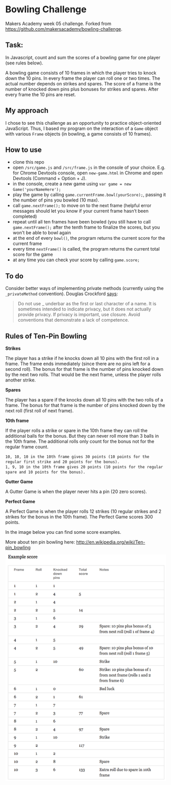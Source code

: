 
Bowling Challenge
=================

Makers Academy week 05 challenge. Forked from https://github.com/makersacademy/bowling-challenge.

Task: 
-----

In Javascript, count and sum the scores of a bowling game for one player (see rules below).

A bowling game consists of 10 frames in which the player tries to knock down the 10 pins. In every frame the player can roll one or two times. The actual number depends on strikes and spares. The score of a frame is the number of knocked down pins plus bonuses for strikes and spares. After every frame the 10 pins are reset.


My approach
-----------

I chose to see this challenge as an opportunity to practice object-oriented JavaScript. Thus, I based my program on the interaction of a ```Game``` object with various ```Frame``` objects (in bowling, a game consists of 10 frames).


How to use
---

- clone this repo
- open ```/src/game.js``` and ```/src/frame.js``` in the console of your choice. E.g. for Chrome Devtools console, open ```new-game.html``` in Chrome and open Devtools (Command + Option + J).
- in the console, create a new game using ```var game = new Game('yourNameHere');```
- play the game by calling ```game.currentFrame.bowl(yourScore);```, passing it the number of pins you bowled (10 max). 
- call ```game.nextFrame();``` to move on to the next frame (helpful error messages should let you know if your current frame hasn’t been completed)
- repeat until all ten frames have been bowled (you still have to call ```game.nextFrame();``` after the tenth frame to finalize the scores, but you won't be able to bowl again
- at the end of every ```bowl()```, the program returns the current score for the current frame
- every time ```nextFrame()``` is called, the program returns the current total score for the game
- at any time you can check your score by calling ```game.score;```


To do
---

Consider better ways of implementing private methods (currently using the ```_privateMethod``` convention). Douglas Crockford <a href="http://javascript.crockford.com/code.html">says</a>:
>Do not use _ underbar as the first or last character of a name. It is sometimes intended to indicate privacy, but it does not actually provide privacy. If privacy is important, use closure. Avoid conventions that demonstrate a lack of competence. 


Rules of Ten-Pin Bowling
---

<b>Strikes</b>

The player has a strike if he knocks down all 10 pins with the first roll in a frame. The frame ends immediately (since there are no pins left for a second roll). The bonus for that frame is the number of pins knocked down by the next two rolls. That would be the next frame, unless the player rolls another strike.

<b>Spares</b>

The player has a spare if the knocks down all 10 pins with the two rolls of a frame. The bonus for that frame is the number of pins knocked down by the next roll (first roll of next frame).

<b>10th frame</b>

If the player rolls a strike or spare in the 10th frame they can roll the additional balls for the bonus. But they can never roll more than 3 balls in the 10th frame. The additional rolls only count for the bonus not for the regular frame count.

    10, 10, 10 in the 10th frame gives 30 points (10 points for the regular first strike and 20 points for the bonus).
    1, 9, 10 in the 10th frame gives 20 points (10 points for the regular spare and 10 points for the bonus).

<b>Gutter Game</b>

A Gutter Game is when the player never hits a pin (20 zero scores).

<b>Perfect Game</b>

A Perfect Game is when the player rolls 12 strikes (10 regular strikes and 2 strikes for the bonus in the 10th frame). The Perfect Game scores 300 points.

In the image below you can find some score examples.

More about ten pin bowling here: http://en.wikipedia.org/wiki/Ten-pin_bowling

![Ten Pin Score Example](images/example_ten_pin_scoring.png)

